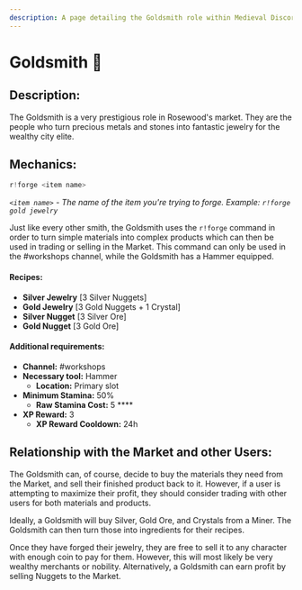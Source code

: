 ```yaml
---
description: A page detailing the Goldsmith role within Medieval Discord.
---
```


# Goldsmith 💍

## Description:

The Goldsmith is a very prestigious role in Rosewood's market. They are the people who turn precious metals and stones into fantastic jewelry for the wealthy city elite.

## Mechanics:

```javascript
r!forge <item name>
```

_`<item name>`_ _- The name of the item you're trying to forge. Example:_ _`r!forge gold jewelry`_

Just like every other smith, the Goldsmith uses the `r!forge` command in order to turn simple materials into complex products which can then be used in trading or selling in the Market. This command can only be used in the \#workshops channel, while the Goldsmith has a Hammer equipped.

#### Recipes:

* **Silver Jewelry** \[3 Silver Nuggets\]
* **Gold Jewelry** \[3 Gold Nuggets + 1 Crystal\]
* **Silver Nugget** \[3 Silver Ore\]
* **Gold Nugget** \[3 Gold Ore\]

#### Additional requirements:

* **Channel:** \#workshops
* **Necessary tool:** Hammer
  * **Location:** Primary slot
* **Minimum Stamina:** 50%
  * **Raw Stamina Cost:** 5 ****
* **XP Reward:** 3
  * **XP Reward Cooldown:** 24h

## Relationship with the Market and other Users:

The Goldsmith can, of course, decide to buy the materials they need from the Market, and sell their finished product back to it. However, if a user is attempting to maximize their profit, they should consider trading with other users for both materials and products.

Ideally, a Goldsmith will buy Silver, Gold Ore, and Crystals from a Miner. The Goldsmith can then turn those into ingredients for their recipes.

Once they have forged their jewelry, they are free to sell it to any character with enough coin to pay for them. However, this will most likely be very wealthy merchants or nobility. Alternatively, a Goldsmith can earn profit by selling Nuggets to the Market.

